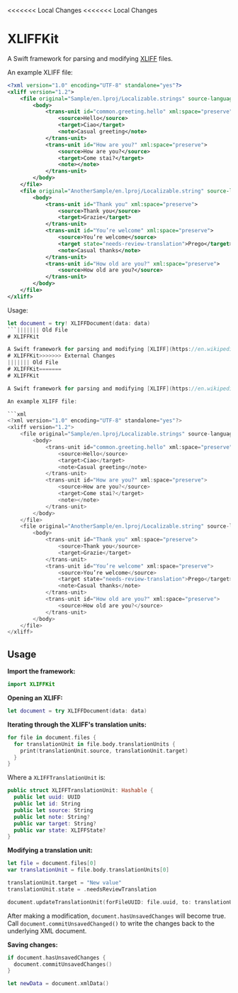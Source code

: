 <<<<<<< Local Changes
<<<<<<< Local Changes
# XLIFFKit

A Swift framework for parsing and modifying [XLIFF](https://en.wikipedia.org/wiki/XLIFF) files.

An example XLIFF file:

```xml
<?xml version="1.0" encoding="UTF-8" standalone="yes"?>
<xliff version="1.2">
    <file original="Sample/en.lproj/Localizable.strings" source-language="en" target-language="it">
        <body>
            <trans-unit id="common.greeting.hello" xml:space="preserve">
                <source>Hello</source>
                <target>Ciao</target>
                <note>Casual greeting</note>
            </trans-unit>
            <trans-unit id="How are you?" xml:space="preserve">
                <source>How are you?</source>
                <target>Come stai?</target>
                <note></note>
            </trans-unit>
        </body>
    </file>
    <file original="AnotherSample/en.lproj/Localizable.string" source-language="en" target-language="it">
        <body>
            <trans-unit id="Thank you" xml:space="preserve">
                <source>Thank you</source>
                <target>Grazie</target>
            </trans-unit>
            <trans-unit id="You’re welcome" xml:space="preserve">
                <source>You’re welcome</source>
                <target state="needs-review-translation">Prego</target>
                <note>Casual thanks</note>
            </trans-unit>
            <trans-unit id="How old are you?" xml:space="preserve">
                <source>How old are you?</source>
            </trans-unit>
        </body>
    </file>
</xliff>
```

Usage:

```swift
let document = try! XLIFFDocument(data: data)
```||||||| Old File
# XLIFFKit

A Swift framework for parsing and modifying [XLIFF](https://en.wikipedia.org/wiki/XLIFF) files.=======
# XLIFFKit>>>>>>> External Changes
||||||| Old File
# XLIFFKit=======
# XLIFFKit

A Swift framework for parsing and modifying [XLIFF](https://en.wikipedia.org/wiki/XLIFF) files.

An example XLIFF file:

```xml
<?xml version="1.0" encoding="UTF-8" standalone="yes"?>
<xliff version="1.2">
    <file original="Sample/en.lproj/Localizable.strings" source-language="en" target-language="it">
        <body>
            <trans-unit id="common.greeting.hello" xml:space="preserve">
                <source>Hello</source>
                <target>Ciao</target>
                <note>Casual greeting</note>
            </trans-unit>
            <trans-unit id="How are you?" xml:space="preserve">
                <source>How are you?</source>
                <target>Come stai?</target>
                <note></note>
            </trans-unit>
        </body>
    </file>
    <file original="AnotherSample/en.lproj/Localizable.string" source-language="en" target-language="it">
        <body>
            <trans-unit id="Thank you" xml:space="preserve">
                <source>Thank you</source>
                <target>Grazie</target>
            </trans-unit>
            <trans-unit id="You’re welcome" xml:space="preserve">
                <source>You’re welcome</source>
                <target state="needs-review-translation">Prego</target>
                <note>Casual thanks</note>
            </trans-unit>
            <trans-unit id="How old are you?" xml:space="preserve">
                <source>How old are you?</source>
            </trans-unit>
        </body>
    </file>
</xliff>
```

## Usage

**Import the framework:**

```swift
import XLIFFKit
```

**Opening an XLIFF:**

```swift
let document = try XLIFFDocument(data: data)
```

**Iterating through the XLIFF's translation units:**

```swift
for file in document.files {
  for translationUnit in file.body.translationUnits {
    print(translationUnit.source, translationUnit.target)
  }
}
```

Where a `XLIFFTranslationUnit` is:

```swift
public struct XLIFFTranslationUnit: Hashable {
  public let uuid: UUID
  public let id: String
  public let source: String
  public let note: String?
  public var target: String?
  public var state: XLIFFState?
}
```

**Modifying a translation unit:**

```swift
let file = document.files[0]
var translationUnit = file.body.translationUnits[0]

translationUnit.target = "New value"
translationUnit.state = .needsReviewTranslation

document.updateTranslationUnit(forFileUUID: file.uuid, to: translationUnit)
```

After making a modification, `document.hasUnsavedChanges` will become true. Call `document.commitUnsavedChanged()` to write the changes back to the underlying XML document.

**Saving changes:**

```swift
if document.hasUnsavedChanges {
  document.commitUnsavedChanges()
}

let newData = document.xmlData()
```
